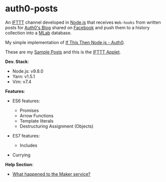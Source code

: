 auth0-posts
===========

  An [IFTTT](https://ifttt.com/) channel developed in [Node.js](https://nodejs.org/en/) that receives `Web-hooks` from written posts for [Auth0's Blog](https://auth0.com/blog) shared on [Facebook](https://www.facebook.com/) and push them to a history collection into a [MLab](https://mlab.com/) database.

  My simple implementation of [If This Then Node.js - Auth0](https://auth0.com/blog/if-this-then-node-dot-js-extending-ifttt-with-webtask-dot-io/).

  These are my [Sample Posts](https://wt-e7372b87fb801862dc4de3b9ffc2cb50-0.sandbox.auth0-extend.com/posts-view) and this is the [IFTTT Applet](https://ifttt.com/applets/77228127d-if-new-status-message-by-rafael-kendrik-then-make-a-web-request).

**Dev. Stack**:

  - Node.js: v9.8.0
  - Yarn: v1.5.1
  - Vim: v7.4

**Features**:

  - ES6 features:
    - Promises
    - Arrow Functions
    - Template literals
    - Destructuring Assignment (Objects)

  - ES7 features:
    - Includes

  - Currying

**Help Section**:

  - [What happened to the Maker service?](https://help.ifttt.com/hc/en-us/articles/115010230347-What-happened-to-the-Maker-service-)
